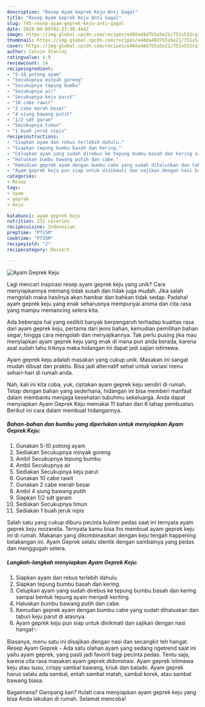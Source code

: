 ```yaml
---
description: "Resep Ayam Geprek Keju Anti Gagal"
title: "Resep Ayam Geprek Keju Anti Gagal"
slug: 745-resep-ayam-geprek-keju-anti-gagal
date: 2020-09-09T02:27:38.444Z
image: https://img-global.cpcdn.com/recipes/e48da48d7b5a5e21/751x532cq70/ayam-geprek-keju-foto-resep-utama.jpg
thumbnail: https://img-global.cpcdn.com/recipes/e48da48d7b5a5e21/751x532cq70/ayam-geprek-keju-foto-resep-utama.jpg
cover: https://img-global.cpcdn.com/recipes/e48da48d7b5a5e21/751x532cq70/ayam-geprek-keju-foto-resep-utama.jpg
author: Calvin Stanley
ratingvalue: 4.9
reviewcount: 14
recipeingredient:
- "5-10 potong ayam"
- "Secukupnya minyak goreng"
- "Secukupnya tepung bumbu"
- "Secukupnya air"
- "Secukupnya keju parut"
- "10 cabe rawit"
- "2 cabe merah besar"
- "4 siung bawang putih"
- "1/2 sdt garam"
- "Secukupnya timun"
- "1 buah jeruk nipis"
recipeinstructions:
- "Siapkan ayam dan rebus terlebih dahulu."
- "Siapkan tepung bumbu basah dan kering."
- "Celupkan ayam yang sudah direbus ke tepung bumbu basah dan kering sampai bentuk tepung ayam menjadi keriting."
- "Haluskan bumbu bawang putih dan cabe."
- "Kemudian geprek ayam dengan bumbu cabe yang sudah dihaluskan dan taburi keju parut di atasnya."
- "Ayam geprek keju pun siap untuk dinikmati dan sajikan dengan nasi hangat✨"
categories:
- Resep
tags:
- ayam
- geprek
- keju

katakunci: ayam geprek keju 
nutrition: 231 calories
recipecuisine: Indonesian
preptime: "PT15M"
cooktime: "PT35M"
recipeyield: "2"
recipecategory: Dessert

---
```



![Ayam Geprek Keju](https://img-global.cpcdn.com/recipes/e48da48d7b5a5e21/751x532cq70/ayam-geprek-keju-foto-resep-utama.jpg)

Lagi mencari inspirasi resep ayam geprek keju yang unik? Cara menyiapkannya memang tidak susah dan tidak juga mudah. Jika salah mengolah maka hasilnya akan hambar dan bahkan tidak sedap. Padahal ayam geprek keju yang enak seharusnya mempunyai aroma dan cita rasa yang mampu memancing selera kita.

Ada beberapa hal yang sedikit banyak berpengaruh terhadap kualitas rasa dari ayam geprek keju, pertama dari jenis bahan, kemudian pemilihan bahan segar, hingga cara mengolah dan menyajikannya. Tak perlu pusing jika mau menyiapkan ayam geprek keju yang enak di mana pun anda berada, karena asal sudah tahu triknya maka hidangan ini dapat jadi sajian istimewa.

Ayam geprek keju adalah masakan yang cukup unik. Masakan ini sangat mudah dibuat dan praktis. Bisa jadi alternatif sehat untuk variasi menu sehari-hari di rumah anda.


Nah, kali ini kita coba, yuk, ciptakan ayam geprek keju sendiri di rumah. Tetap dengan bahan yang sederhana, hidangan ini bisa memberi manfaat dalam membantu menjaga kesehatan tubuhmu sekeluarga. Anda dapat menyiapkan Ayam Geprek Keju memakai 11 bahan dan 6 tahap pembuatan. Berikut ini cara dalam membuat hidangannya.

<!--inarticleads1-->

##### Bahan-bahan dan bumbu yang diperlukan untuk menyiapkan Ayam Geprek Keju:

1. Gunakan 5-10 potong ayam
1. Sediakan Secukupnya minyak goreng
1. Ambil Secukupnya tepung bumbu
1. Ambil Secukupnya air
1. Sediakan Secukupnya keju parut
1. Gunakan 10 cabe rawit
1. Gunakan 2 cabe merah besar
1. Ambil 4 siung bawang putih
1. Siapkan 1/2 sdt garam
1. Sediakan Secukupnya timun
1. Sediakan 1 buah jeruk nipis


Salah satu yang cukup diburu pecinta kuliner pedas saat ini ternyata ayam geprek keju mozarella. Ternyata kamu bisa lho membuat ayam geprek keju ini di rumah. Makanan yang dikombinasikan dengan keju tengah happening belakangan ini. Ayam Geprek selalu identik dengan sambalnya yang pedas dan menggugah selera. 

<!--inarticleads2-->

##### Langkah-langkah menyiapkan Ayam Geprek Keju:

1. Siapkan ayam dan rebus terlebih dahulu.
1. Siapkan tepung bumbu basah dan kering.
1. Celupkan ayam yang sudah direbus ke tepung bumbu basah dan kering sampai bentuk tepung ayam menjadi keriting.
1. Haluskan bumbu bawang putih dan cabe.
1. Kemudian geprek ayam dengan bumbu cabe yang sudah dihaluskan dan taburi keju parut di atasnya.
1. Ayam geprek keju pun siap untuk dinikmati dan sajikan dengan nasi hangat✨


Biasanya, menu satu ini disajikan dengan nasi dan secangkir teh hangat. Resep Ayam Geprek - Ada satu olahan ayam yang sedang ngetrend saat ini yaitu ayam geprek, yang pasti jadi favorit bagi pecinta pedas. Tentu saja, karena cita rasa masakan ayam geprek didominasi. Ayam geprek istimewa keju atau susu, crispy sambal bawang, kriuk dan balado. Ayam geprek harus selalu ada sambal, entah sambal matah, sambal korek, atau sambal bawang biasa. 

Bagaimana? Gampang kan? Itulah cara menyiapkan ayam geprek keju yang bisa Anda lakukan di rumah. Selamat mencoba!
